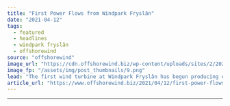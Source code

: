 ```yaml
---
title: "First Power Flows from Windpark Fryslân"
date: "2021-04-12"
tags: 
  - featured
  - headlines
  - windpark fryslân
  - offshorewind
source: "offshorewind"
image_url: "https://cdn.offshorewind.biz/wp-content/uploads/sites/2/2021/04/12111002/c-Windpark-Frysl%C3%A2n.png"
image_fp: "/assets/img/post_thumbnails/9.png"
lead: "The first wind turbine at Windpark Fryslân has begun producing electricity, according to a"
article_url: "https://www.offshorewind.biz/2021/04/12/first-power-flows-from-windpark-fryslan/"
---
```


---
